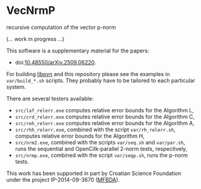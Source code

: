 # VecNrmP
recursive computation of the vector p-norm

(... work in progress ...)

This software is a supplementary material for the papers:
- doi:[10.48550/arXiv.2509.06220](https://doi.org/10.48550/arXiv.2509.06220 "Recursive vectorized computation of the Frobenius norm").

For building [libpvn](https://github.com/venovako/libpvn) and this repository please see the examples in `var/build_*.sh` scripts.
They probably have to be tailored to each particular system.

There are several testers available:
- `src/laf_relerr.exe` computes relative error bounds for the Algorithm L,
- `src/crd_relerr.exe` computes relative error bounds for the Algorithm C,
- `src/reh_relerr.exe` computes relative error bounds for the Algorithm A,
- `src/rhh_relerr.exe`, combined with the script `var/rh_relerr.sh`, computes relative error bounds for the Algorithm H,
- `src/nrm2.exe`, combined with the scripts `var/seq.sh` and `var/par.sh`, runs the sequential and OpenCilk-parallel 2-norm tests, respectively,
- `src/nrmp.exe`, combined with the script `var/seqp.sh`, runs the p-norm tests.

This work has been supported in part by Croatian Science Foundation under the project IP-2014-09-3670 ([MFBDA](https://web.math.pmf.unizg.hr/mfbda/)).
